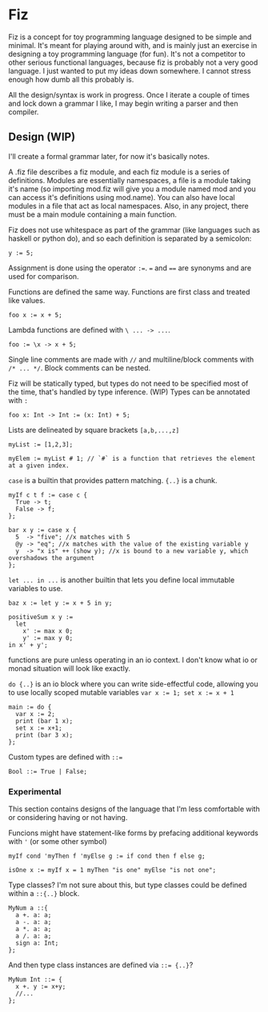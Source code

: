 # Fiz

Fiz is a concept for toy programming language designed to be simple and minimal. It's meant for playing around with, and is mainly just an exercise in designing a toy programming language (for fun). It's not a competitor to other serious functional languages, because fiz is probably not a very good language. I just wanted to put my ideas down somewhere. I cannot stress enough how dumb all this probably is.

All the design/syntax is work in progress. Once I iterate a couple of times and lock down a grammar I like, I may begin writing a parser and then compiler.

## Design (WIP)

I'll create a formal grammar later, for now it's basically notes.

A .fiz file describes a fiz module, and each fiz module is a series of definitions. Modules are essentially namespaces, a file is a module taking it's name (so importing mod.fiz will give you a module named mod and you can access it's definitions using mod.name). You can also have local modules in a file that act as local namespaces. Also, in any project, there must be a main module containing a main function. 

Fiz does not use whitespace as part of the grammar (like languages such as haskell or python do), and so each definition is separated by a semicolon:

    y := 5;

Assignment is done using the operator `:=`. `=` and `==` are synonyms and are used for comparison.

Functions are defined the same way. Functions are first class and treated like values.

    foo x := x + 5;

Lambda functions are defined with `\ ... -> ...`.

    foo := \x -> x + 5;

Single line comments are made with `//` and multiline/block comments with `/* ... */`. Block comments can be nested. 

Fiz will be statically typed, but types do not need to be specified most of the time, that's handled by type inference. (WIP) Types can be annotated with `:`

    foo x: Int -> Int := (x: Int) + 5;

Lists are delineated by square brackets `[a,b,...,z]`

    myList := [1,2,3];
    
    myElem := myList # 1; // `#` is a function that retrieves the element at a given index.

`case` is a builtin that provides pattern matching. `{..}` is a chunk.

    myIf c t f := case c {
      True -> t;
      False -> f;
    };

    bar x y := case x {
      5  -> "five"; //x matches with 5
      @y -> "eq"; //x matches with the value of the existing variable y
      y  -> "x is" ++ (show y); //x is bound to a new variable y, which overshadows the argument
    };

`let ... in ...` is another builtin that lets you define local immutable variables to use.

    baz x := let y := x + 5 in y;

    positiveSum x y :=
      let
        x' := max x 0;
        y' := max y 0;
    in x' + y';

functions are pure unless operating in an io context. I don't know what io or monad situation will look like exactly.

`do {..}` is an io block where you can write side-effectful code, allowing you to use locally scoped mutable variables `var x := 1; set x := x + 1`

    main := do {
      var x := 2;
      print (bar 1 x);
      set x := x+1;
      print (bar 3 x);
    };

Custom types are defined with `::=`

    Bool ::= True | False;

### Experimental

This section contains designs of the language that I'm less comfortable with or considering having or not having.

Funcions might have statement-like forms by prefacing additional keywords with `'` (or some other symbol)

    myIf cond 'myThen f 'myElse g := if cond then f else g;
    
    isOne x := myIf x = 1 myThen "is one" myElse "is not one";

Type classes? I'm not sure about this, but type classes could be defined within a `::{..}` block.

    MyNum a ::{
      a +. a: a;
      a -. a: a;
      a *. a: a;
      a /. a: a;
      sign a: Int;
    };

And then type class instances are defined via `::= {..}`?

    MyNum Int ::= {
      x +. y := x+y;
      //...
    };
